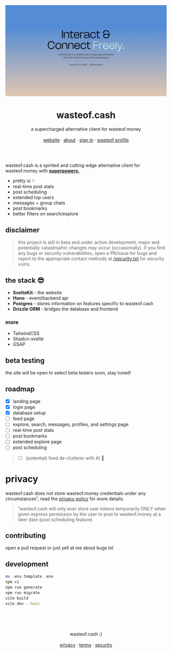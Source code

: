 ![gh banner hero](static/brand/banner.png)

<p align="center">
	<h1 align="center"><b>wasteof.cash</b></h1>
<p align="center">
    a supercharged alternative client for wasteof.money
    <br />
    <br />
    <a href="https://cash.wasteof.me">website</a>
    ·
    <a href="https://cash.wasteof.me/about">about</a>
    ·
    <a href="https://cash.wasteof.me/login">sign in</a>
    ·
    <a href="https://wasteof-cash.wasteof.me">wasteof profile</a>
  </p>
  <br />
  <br />
</p>
  
wasteof.cash is a spirited and cutting-edge alternative
client for wasteof.money with <ins>**superpowers.**</ins>

- pretty ui ✨
- real-time post stats
- post scheduling
- extended top users
- messages + group chats
- post bookmarks
- better filters on search/explore

## disclaimer

> this project is still in beta and under active development, major and potentially catastrophic changes may occur (occasionally). if you find any bugs or security vulnerabilities, open a PR/issue for bugs and report to the appropriate contact methods at <a href="https://cash.wasteof.me/security">/security.txt</a> for security vulns.

## the stack 😎

- **SvelteKit** - the website
- **Hono** - event/backend api
- **Postgres** - stores information on features specific to wasteof.cash
- **Drizzle ORM** - bridges the database and frontend

### more

- TailwindCSS
- Shadcn-svelte
- GSAP

## beta testing
the site will be open to select beta testers soon, stay tuned!

## roadmap
- [x] landing page
- [x] login page
- [x] database setup
- [ ] feed page
- [ ] explore, search, messages, profiles, and settings page
- [ ] real-time post stats
- [ ] post bookmarks
- [ ] extended explore page
- [ ] post scheduling
> - [ ] (potential) feed de-clutterer with AI 👀

# privacy
wasteof.cash does not store wasteof.money credentials under any circumstances¹, read the <a href="https://cash.wasteof.me/privacy">privacy policy</a> for more details.

> ¹wasteof.cash will only ever store user tokens temporarily ONLY when given express permission by the user to post to wasteof.money at a later date (post scheduling feature)

## contributing
open a pull request or just yell at me about bugs lol

## development

```bash
mv .env.template .env
npm ci
npm run generate
npm run migrate
vite build
vite dev --host
```
<br />
<br />
<br />
<p align="center">
    wasteof.cash :)
    <br />
    <br />
    <a href="https://cash.wasteof.me/privacy">privacy</a>
    ·
    <a href="https://cash.wasteof.me/terms">terms</a>
    ·
    <a href="https://cash.wasteof.me/security">security</a>
  </p>
</p>
